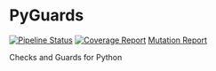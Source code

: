 # PyGuards

[![Pipeline Status](https://gitlab.com/MathiusD/PyGuards/badges/master/pipeline.svg)](https://gitlab.com/MathiusD/PyGuards/-/pipelines)
[![Coverage Report](https://gitlab.com/MathiusD/PyGuards/badges/master/coverage.svg)](https://mathiusd.gitlab.io/PyGuards/reports/coverage)
[Mutation Report](https://mathiusd.gitlab.io/PyGuards/reports/mutation)

Checks and Guards for Python
